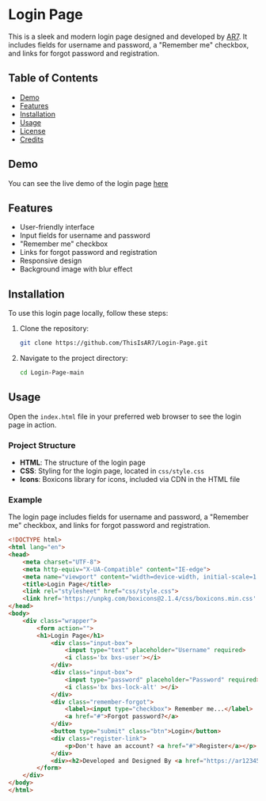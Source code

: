 # Login Page

This is a sleek and modern login page designed and developed by [AR7](ar123456.netlify.app). It includes fields for username and password, a "Remember me" checkbox, and links for forgot password and registration.

## Table of Contents

- [Demo](#demo)
- [Features](#features)
- [Installation](#installation)
- [Usage](#usage)
- [License](#license)
- [Credits](#credits)

## Demo

You can see the live demo of the login page [here](https://loginpage-ar7.netlify.app/)

## Features

- User-friendly interface
- Input fields for username and password
- "Remember me" checkbox
- Links for forgot password and registration
- Responsive design
- Background image with blur effect

## Installation

To use this login page locally, follow these steps:

1. Clone the repository:
    ```sh
    git clone https://github.com/ThisIsAR7/Login-Page.git
    ```
2. Navigate to the project directory:
    ```sh
    cd Login-Page-main
    ```

## Usage

Open the `index.html` file in your preferred web browser to see the login page in action.

### Project Structure

- **HTML**: The structure of the login page
- **CSS**: Styling for the login page, located in `css/style.css`
- **Icons**: Boxicons library for icons, included via CDN in the HTML file

### Example

The login page includes fields for username and password, a "Remember me" checkbox, and links for forgot password and registration.

```html
<!DOCTYPE html>
<html lang="en">
<head>
    <meta charset="UTF-8">
    <meta http-equiv="X-UA-Compatible" content="IE-edge">
    <meta name="viewport" content="width=device-width, initial-scale=1.0">
    <title>Login Page</title>
    <link rel="stylesheet" href="css/style.css">
    <link href='https://unpkg.com/boxicons@2.1.4/css/boxicons.min.css' rel='stylesheet'>
</head>
<body>
    <div class="wrapper">
        <form action="">
        <h1>Login Page</h1>
            <div class="input-box">
                <input type="text" placeholder="Username" required>
                <i class='bx bxs-user'></i>
            </div>
            <div class="input-box">
                <input type="password" placeholder="Password" required>
                <i class='bx bxs-lock-alt' ></i>
            </div>
            <div class="remember-forgot">
                <label><input type="checkbox"> Remember me...</label>
                <a href="#">Forgot password?</a>
            </div>
            <button type="submit" class="btn">Login</button>
            <div class="register-link">
                <p>Don't have an account? <a href="#">Register</a></p>
            </div>
            <div><h2>Developed and Designed By <a href="https://ar123456.netlify.app"><strong>AR7</strong></a></h2></div>
        </form>
    </div>
</body>
</html>
